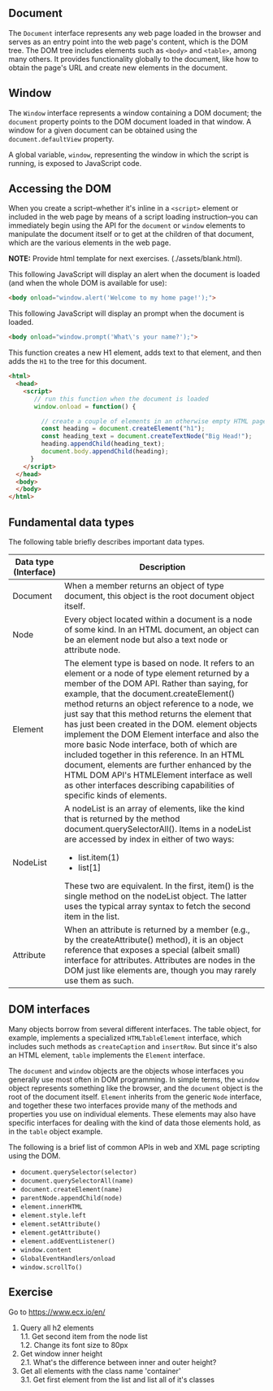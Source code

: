 ## Document

The `Document` interface represents any web page loaded in the browser and serves as an entry point into the web page's content, which is the DOM tree. The DOM tree includes elements such as `<body>` and `<table>`, among many others. It provides functionality globally to the document, like how to obtain the page's URL and create new elements in the document.

## Window

The `Window` interface represents a window containing a DOM document; the `document` property points to the DOM document loaded in that window. A window for a given document can be obtained using the `document.defaultView` property.

A global variable, `window`, representing the window in which the script is running, is exposed to JavaScript code.

## Accessing the DOM

When you create a script–whether it's inline in a `<script>` element or included in the web page by means of a script loading instruction–you can immediately begin using the API for the `document` or `window` elements to manipulate the document itself or to get at the children of that document, which are the various elements in the web page.

**NOTE:** Provide html template for next exercises. (./assets/blank.html).

This following JavaScript will display an alert when the document is loaded (and when the whole DOM is available for use):

```html
<body onload="window.alert('Welcome to my home page!');">
```

This following JavaScript will display an prompt when the document is loaded.

```html
<body onload="window.prompt('What\'s your name?');">
```

This function creates a new H1 element, adds text to that element, and then adds the `H1` to the tree for this document.

```html
<html>
  <head>
    <script>
       // run this function when the document is loaded
       window.onload = function() {

         // create a couple of elements in an otherwise empty HTML page
         const heading = document.createElement("h1");
         const heading_text = document.createTextNode("Big Head!");
         heading.appendChild(heading_text);
         document.body.appendChild(heading);
      }
    </script>
  </head>
  <body>
  </body>
</html>
```

## Fundamental data types

The following table briefly describes important data types.
<table>
<thead>
<tr>
<th>Data type (Interface)</th>
<th>Description</th>
</tr>
</thead>
<tbody>
<tr>
<td>Document</td>
<td>When a member returns an object of type document, this object is the root document object itself.</td>
</tr>
<tr>
<td>Node</td>
<td>Every object located within a document is a node of some kind. In an HTML document, an object can be an element node but also a text node or attribute node.</td>
</tr>
<tr>
<td>Element</td>
<td>The element type is based on node. It refers to an element or a node of type element returned by a member of the DOM API. Rather than saying, for example, that the document.createElement() method returns an object reference to a node, we just say that this method returns the element that has just been created in the DOM. element objects implement the DOM Element interface and also the more basic Node interface, both of which are included together in this reference. In an HTML document, elements are further enhanced by the HTML DOM API's HTMLElement interface as well as other interfaces describing capabilities of specific kinds of elements.</td>
</tr>
<tr>
<td>NodeList</td>
<td>A nodeList is an array of elements, like the kind that is returned by the method document.querySelectorAll(). Items in a nodeList are accessed by index in either of two ways:
<ul>
<li>list.item(1)</li>
<li>list[1]</li>
</ul>
These two are equivalent. In the first, item() is the single method on the nodeList object. The latter uses the typical array syntax to fetch the second item in the list.</td>
</tr>
<tr>
<td>Attribute</td>
<td>When an attribute is returned by a member (e.g., by the createAttribute() method), it is an object reference that exposes a special (albeit small) interface for attributes. Attributes are nodes in the DOM just like elements are, though you may rarely use them as such.</td>
</tr>
</tbody>
</table>

## DOM interfaces

Many objects borrow from several different interfaces. The table object, for example, implements a specialized `HTMLTableElement` interface, which includes such methods as `createCaption` and `insertRow`. But since it's also an HTML element, `table` implements the `Element` interface.

The `document` and `window` objects are the objects whose interfaces you generally use most often in DOM programming. In simple terms, the `window` object represents something like the browser, and the `document` object is the root of the document itself. `Element` inherits from the generic `Node` interface, and together these two interfaces provide many of the methods and properties you use on individual elements. These elements may also have specific interfaces for dealing with the kind of data those elements hold, as in the `table` object example.

The following is a brief list of common APIs in web and XML page scripting using the DOM.

- `document.querySelector(selector)`
- `document.querySelectorAll(name)`
- `document.createElement(name)`
- `parentNode.appendChild(node)`
- `element.innerHTML`
- `element.style.left`
- `element.setAttribute()`
- `element.getAttribute()`
- `element.addEventListener()`
- `window.content`
- `GlobalEventHandlers/onload`
- `window.scrollTo()`

## Exercise

Go to https://www.ecx.io/en/

1. Query all h2 elements<br/>
   1.1. Get second item from the node list<br/>
   1.2. Change its font size to 80px
2. Get window inner height<br/>
    2.1. What's the difference between inner and outer height?
3. Get all elements with the class name 'container'<br/>
    3.1. Get first element from the list and list all of it's classes


